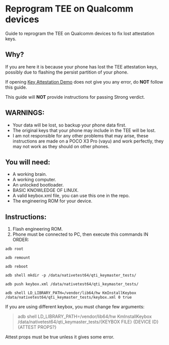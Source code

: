 # Reprogram TEE on Qualcomm devices
Guide to reprogram the TEE on Qualcomm devices to fix lost attestation keys.

## Why?

If you are here it is because your phone has lost the TEE attestation keys, possibly due to flashing the persist partition of your phone.

If opening [Key Attestation Demo](https://github.com/vvb2060/KeyAttestation) does not give you any error, do **NOT** follow this guide.

This guide will **NOT** provide instructions for passing Strong verdict.

## WARNINGS:

- Your data will be lost, so backup your phone data first.
- The original keys that your phone may include in the TEE will be lost.
- I am not responsible for any other problems that may arise, these instructions are made on a POCO X3 Pro (vayu) and work perfectly, they may not work as they should on other phones.

## You will need:

- A working brain.
- A working computer.
- An unlocked bootloader.
- BASIC KNOWLEDGE OF LINUX.
- A valid keybox.xml file, you can use this one in the repo.
- The engineering ROM for your device.

## Instructions:

1. Flash engineering ROM.
2. Phone must be connected to PC, then execute this commands IN ORDER:

```
adb root
```
```
adb remount
```
```
adb reboot
```
```
adb shell mkdir -p /data/nativetest64/qti_keymaster_tests/
```
```
adb push keybox.xml /data/nativetest64/qti_keymaster_tests/
```
```
adb shell LD_LIBRARY_PATH=/vendor/lib64/hw KmInstallKeybox /data/nativetest64/qti_keymaster_tests/keybox.xml 0 true
```

If you are using different keybox, you must change few arguments:
> adb shell LD_LIBRARY_PATH=/vendor/lib64/hw KmInstallKeybox /data/nativetest64/qti_keymaster_tests/{KEYBOX FILE} {DEVICE ID} {ATTEST PROPS?}

Attest props must be true unless it gives some error.
